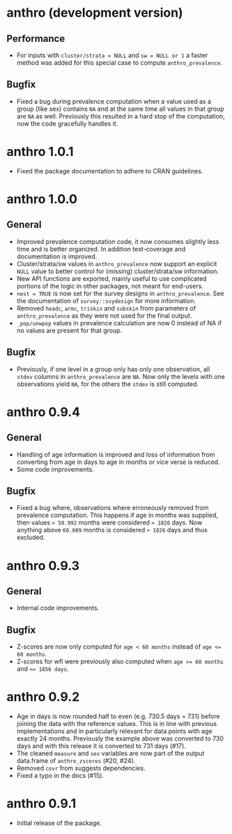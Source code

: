 # anthro (development version)

## Performance

* For inputs with `cluster/strata = NULL` and `sw = NULL or 1` a faster
  method was added for this special case to compute `anthro_prevalence`.

## Bugfix

* Fixed a bug during prevalence computation when a value used as a group
  (like sex) contains `NA` and at the same time all values in that group are
  `NA` as well. Previously this resulted in a hard stop of the computation,
  now the code gracefully handles it.

# anthro 1.0.1

* Fixed the package documentation to adhere to CRAN guidelines.

# anthro 1.0.0

## General

* Improved prevalence computation code, it now consumes slightly less time and
  is better organized. In addition test-coverage and documentation is improved.
* Cluster/strata/sw values in `anthro_prevalence` now support an explicit `NULL`
  value to better control for (missing) cluster/strata/sw information.
* New API functions are exported, mainly useful to use complicated portions
  of the logic in other packages, not meant for end-users.
* `nest = TRUE` is now set for the survey designs in `anthro_prevalence`. See
  the documentation of `survey::svydesign` for more information.
* Removed `headc`, `armc`, `triskin` and `subskin` from parameters of
  `anthro_prevalence` as they were not used for the final output.
* `_pop/unwpop` values in prevalence calculation are now 0 instead of NA if no
  values are present for that group.

## Bugfix

* Previously, if one level in a group only has only one observation, all
  `stdev` columns in `anthro_prevalence` are `NA`. Now only the levels with
  one observations yield `NA`, for the others the `stdev` is still computed.

# anthro 0.9.4

## General

* Handling of age information is improved and loss of information from
  converting from age in days to age in months or vice verse is reduced.
* Some code improvements.

## Bugfix

* Fixed a bug where, observations where erroneously removed from prevalence
  computation. This happens if age in months was supplied, then values
  `> 59.992` months were considered `> 1826` days. Now anything above
  `60.009` months is considered `> 1826` days and thus excluded.

# anthro 0.9.3

## General

* Internal code improvements.

## Bugfix

* Z-scores are now only computed for `age < 60 months` instead of `age <= 60 months`.
* Z-scores for wfl were previously also computed when `age >= 60 months` and `<= 1856 days`.

# anthro 0.9.2

* Age in days is now rounded half to even (e.g. 730.5 days = 731) before joining
  the data with the reference values. This is in line with previous
  implementations and in particularly relevant for data points with
  age exactly 24 months. Previously the example above was converted to 730 days and with
  this release it is converted to 731 days (#17).
* The cleaned `measure` and `sex` variables are now part of the output
  data.frame of `anthro_zscores` (#20, #24).
* Removed `covr` from suggests dependencies.
* Fixed a typo in the docs (#15).

# anthro 0.9.1

* Initial release of the package.
